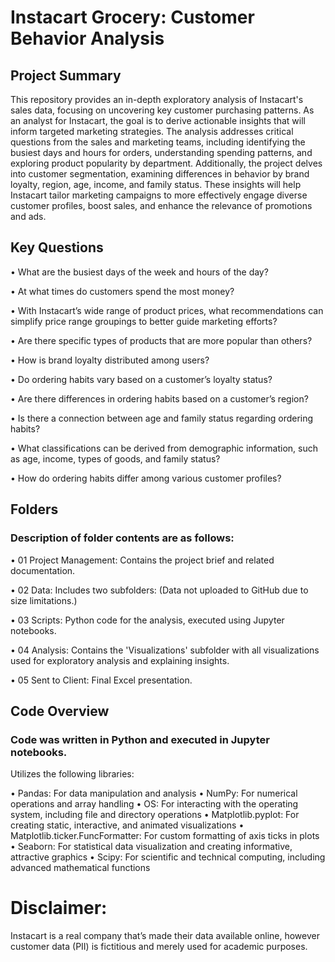 # Instacart Grocery: Customer Behavior Analysis
## Project Summary
This repository provides an in-depth exploratory analysis of Instacart's sales data, focusing on uncovering key customer purchasing patterns. As an analyst for Instacart, the goal is to derive actionable insights that will inform targeted marketing strategies. The analysis addresses critical questions from the sales and marketing teams, including identifying the busiest days and hours for orders, understanding spending patterns, and exploring product popularity by department. Additionally, the project delves into customer segmentation, examining differences in behavior by brand loyalty, region, age, income, and family status. These insights will help Instacart tailor marketing campaigns to more effectively engage diverse customer profiles, boost sales, and enhance the relevance of promotions and ads.

## Key Questions
• What are the busiest days of the week and hours of the day?

• At what times do customers spend the most money?

• With Instacart’s wide range of product prices, what recommendations can simplify price range groupings to better guide marketing efforts?

• Are there specific types of products that are more popular than others?

• How is brand loyalty distributed among users?

• Do ordering habits vary based on a customer’s loyalty status?

• Are there differences in ordering habits based on a customer’s region?

• Is there a connection between age and family status regarding ordering habits?

• What classifications can be derived from demographic information, such as age, income, types of goods, and family status?

• How do ordering habits differ among various customer profiles?

## Folders
### Description of folder contents are as follows:

• 01 Project Management: Contains the project brief and related documentation.

• 02 Data: Includes two subfolders: (Data not uploaded to GitHub due to size limitations.)
   
• 03 Scripts: Python code for the analysis, executed using Jupyter notebooks.

• 04 Analysis: Contains the 'Visualizations' subfolder with all visualizations used for exploratory analysis and explaining insights.

• 05 Sent to Client: Final Excel presentation.

## Code Overview
### Code was written in Python and executed in Jupyter notebooks.

Utilizes the following libraries:


• Pandas: For data manipulation and analysis
• NumPy: For numerical operations and array handling
• OS: For interacting with the operating system, including file and directory operations
• Matplotlib.pyplot: For creating static, interactive, and animated visualizations
• Matplotlib.ticker.FuncFormatter: For custom formatting of axis ticks in plots
• Seaborn: For statistical data visualization and creating informative, attractive graphics
• Scipy: For scientific and technical computing, including advanced mathematical functions


# Disclaimer:
Instacart is a real company that’s made their data available online, however customer data (PII) is fictitious and merely used for academic purposes.
